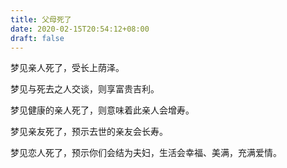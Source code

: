 ```yaml
---
title: 父母死了
date: 2020-02-15T20:54:12+08:00
draft: false
---
```


梦见亲人死了，受长上荫泽。

梦见与死去之人交谈，则享富贵吉利。

梦见健康的亲人死了，则意味着此亲人会增寿。

梦见亲友死了，预示去世的亲友会长寿。

梦见恋人死了，预示你们会结为夫妇，生活会幸福、美满，充满爱情。

